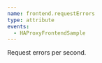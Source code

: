 ```yaml
---
name: frontend.requestErrors
type: attribute
events:
  - HAProxyFrontendSample
---
```


Request errors per second.
